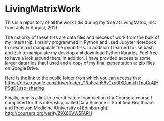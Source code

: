 # LivingMatrixWork
This is a repository of all the work I did during my time at LivingMatrix, Inc. from July to August, 2019

The majority of these files are data files and pieces of work from the bulk of my internship. I mainly programmed in Python and used Jupyter Notebook to create and manipulate the ipynb files. In addition, I learned to use bash and zsh to manipulate my desktop and download Python libraries. Feel free to have a look around them. In addition, I have provided access to some larger data files that I used and a copy of my final presentation as zip files on Google Drive.

Here is the link to the public folder from which you can access this: https://drive.google.com/drive/folders/1RhFcJh58vCxv0lXDumkhiTnaGpQHP9gD?usp=sharing

Finally, here is a link to a certificate of completion of a Coursera course I completed for this internship, called Data Science in Stratified Healthcare and Precision Medicine (University of Edinburugh): http://coursera.org/verify/Z9X66VW5FARH
